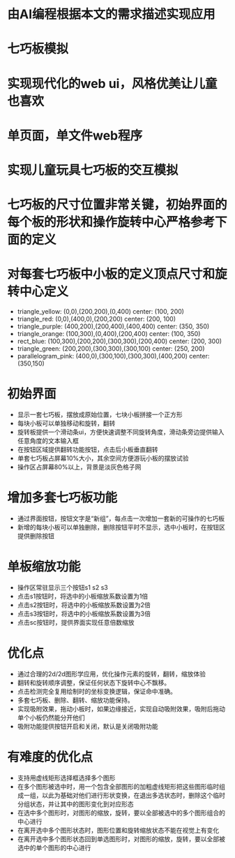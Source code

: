 # 由AI编程根据本文的需求描述实现应用
# 七巧板模拟
# 实现现代化的web ui，风格优美让儿童也喜欢
# 单页面，单文件web程序
# 实现儿童玩具七巧板的交互模拟
# 七巧板的尺寸位置非常关键，初始界面的每个板的形状和操作旋转中心严格参考下面的定义
# 对每套七巧板中小板的定义顶点尺寸和旋转中心定义
 - triangle_yellow: (0,0),(200,200),(0,400) center: (100, 200)
 - triangle_red: (0,0),(400,0),(200,200) center: (200, 100)
 - triangle_purple: (400,200),(200,400),(400,400) center: (350, 350)
 - triangle_orange: (100,300),(0,400),(200,400) center: (100, 350)
 - rect_blue: (100,300),(200,200),(300,300),(200,400) center: (200, 300)
 - triangle_green: (200,200),(300,300),(300,100) center: (250, 200)
 - parallelogram_pink: (400,0),(300,100),(300,300),(400,200) center: (350,150)

# 初始界面
 - 显示一套七巧板，摆放成原始位置，七块小板拼接一个正方形
 - 每块小板可以单独移动和旋转，翻转
 - 旋转板提供一个滑动条ui，方便快速调整不同旋转角度，滑动条旁边提供输入任意角度的文本输入框
 - 在按钮区域提供翻转功能按钮，点击后小板垂直翻转
 - 单套七巧板占屏幕10%大小，其余空间方便游玩小板的摆放试验
 - 操作区占屏幕80%以上，背景是淡灰色格子网
# 增加多套七巧板功能
 - 通过界面按钮，按钮文字是“新组”，每点击一次增加一套新的可操作的七巧板
 - 新增的每块小板可以单独删除，删除按钮平时不显示，选中小板时，在按钮区提供删除按钮

# 单板缩放功能
 - 操作区常驻显示三个按钮s1 s2 s3
 - 点击s1按钮时，将选中的小板缩放系数设置为1倍
 - 点击s2按钮时，将选中的小板缩放系数设置为2倍
 - 点击s3按钮时，将选中的小板缩放系数设置为3倍
 - 点击sc按钮时，提供界面实现任意倍数缩放

# 优化点
 - 通过合理的2d/2d图形学应用，优化操作元素的旋转，翻转，缩放体验
 - 翻转和旋转顺序调整，保证任何状态下旋转中心不飘移。
 - 点击检测完全复用绘制时的坐标变换逻辑，保证命中准确。
 - 多套七巧板、删除、翻转、缩放功能保持。
 - 实现吸附效果，拖动小板时，如果边缘接近，实现自动吸附效果，吸附后拖动单个小板仍然能分开他们
 - 吸附功能提供按钮开启和关闭，默认是关闭吸附功能




# 有难度的优化点
 - 支持用虚线矩形选择框选择多个图形
 - 在多个图形被选中时，用一个包含全部图形的加粗虚线矩形把这些图形临时组成一组，以此为基础对他们进行形状变换，在退出多选状态时，删除这个临时分组状态，并让其中的图形变化到对应形态
 - 在选中多个图形时，对图形的缩放，旋转，要以全部被选中的多个图形组合的中心进行
 - 在离开选中多个图形状态时，图形位置和旋转缩放状态不能在视觉上有变化
 - 在离开选中多个图形状态回到单选图形时，对图形的缩放，旋转，要以全部被选中的单个图形的中心进行
